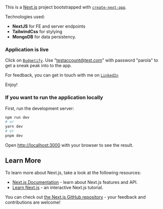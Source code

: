 This is a [Next.js](https://nextjs.org/) project bootstrapped with [`create-next-app`](https://github.com/vercel/next.js/tree/canary/packages/create-next-app).

Technologies used:
* **NextJS** for FE and server endpoints
* **TailwindCss** for stylying 
* **MongoDB** for data persistency.


### Application is live ###

Click on [`Budgetify`](https://budgetify-lemon.vercel.app/transactions).
Use "testaccount@test.com" with password "parola" to get a sneak peak into to the app.

For feedback, you can get in touch with me on [`LinkedIn`](https://www.linkedin.com/in/constantinhuidu/)

Enjoy!


### If you want to run the application locally ###

First, run the development server:

```bash
npm run dev
# or
yarn dev
# or
pnpm dev
```

Open [http://localhost:3000](http://localhost:3000) with your browser to see the result.



## Learn More

To learn more about Next.js, take a look at the following resources:

- [Next.js Documentation](https://nextjs.org/docs) - learn about Next.js features and API.
- [Learn Next.js](https://nextjs.org/learn) - an interactive Next.js tutorial.

You can check out [the Next.js GitHub repository](https://github.com/vercel/next.js/) - your feedback and contributions are welcome!


